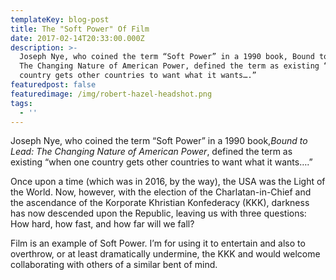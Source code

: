 ```yaml
---
templateKey: blog-post
title: The "Soft Power" Of Film
date: 2017-02-14T20:33:00.000Z
description: >-
  Joseph Nye, who coined the term “Soft Power” in a 1990 book, Bound to Lead:
  The Changing Nature of American Power, defined the term as existing “when one
  country gets other countries to want what it wants….” 
featuredpost: false
featuredimage: /img/robert-hazel-headshot.png
tags:
  - ''
---
```

Joseph Nye, who coined the term “Soft Power” in a 1990 book,*Bound to Lead: The Changing Nature of American Power*, defined the term as existing “when one country gets other countries to want what it wants….”

Once upon a time (which was in 2016, by the way), the USA was the Light of the World. Now, however, with the election of the Charlatan-in-Chief and the ascendance of the Korporate Khristian Konfederacy (KKK), darkness has now descended upon the Republic, leaving us with three questions: How hard, how fast, and how far will we fall?

Film is an example of Soft Power. I’m for using it to entertain and also to overthrow, or at least dramatically undermine, the KKK and would welcome collaborating with others of a similar bent of mind.

